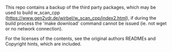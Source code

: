 This repo contains a backup of the third party packages, which may be used to build
w_scan_cpp (https://www.gen2vdr.de/wirbel/w_scan_cpp/index2.html), if during the build process the
'make download' command cannot be issued (ie. not wget or no network connection).

For the licenses of the contents, see the original authors READMEs and Copyright hints, which are included.
